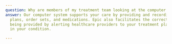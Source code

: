 ```yaml
---
question: Why are members of my treatment team looking at the computer so often?
answer: Our computer system supports your care by providing and recording treatment
  plans, order sets, and medications. Epic also facilitates the correct treatment
  being provided by alerting healthcare providers to your treatment plan and changes
  in your condition.

---
```


